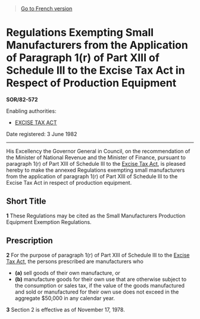 > [Go to French version](/fr/Règlements/Décrets,%20ordonnances%20et%20règlements%20statutaires/82/572.md)

# Regulations Exempting Small Manufacturers from the Application of Paragraph 1(r) of Part XIII of Schedule III to the Excise Tax Act in Respect of Production Equipment

**SOR/82-572**

Enabling authorities: 
- [EXCISE TAX ACT](/en/Acts/Revised%20Statutes%20of%20Canada/E/E-15.md)

Date registered: 3 June 1982

----------

His Excellency the Governor General in Council, on the recommendation of the Minister of National Revenue and the Minister of Finance, pursuant to paragraph 1(r) of Part XIII of Schedule III to the [Excise Tax Act](/en/Acts/Revised%20Statutes%20of%20Canada/E/E-15.md), is pleased hereby to make the annexed Regulations exempting small manufacturers from the application of paragraph 1(r) of Part XIII of Schedule III to the Excise Tax Act in respect of production equipment.




## Short Title


**1** These Regulations may be cited as the Small Manufacturers Production Equipment Exemption Regulations.




## Prescription


**2** For the purpose of paragraph 1(r) of Part XIII of Schedule III to the [Excise Tax Act](/en/Acts/Revised%20Statutes%20of%20Canada/E/E-15.md), the persons prescribed are manufacturers who
- **(a)** sell goods of their own manufacture, or
- **(b)** manufacture goods for their own use
that are otherwise subject to the consumption or sales tax, if the value of the goods manufactured and sold or manufactured for their own use does not exceed in the aggregate $50,000 in any calendar year.



**3** Section 2 is effective as of November 17, 1978.


